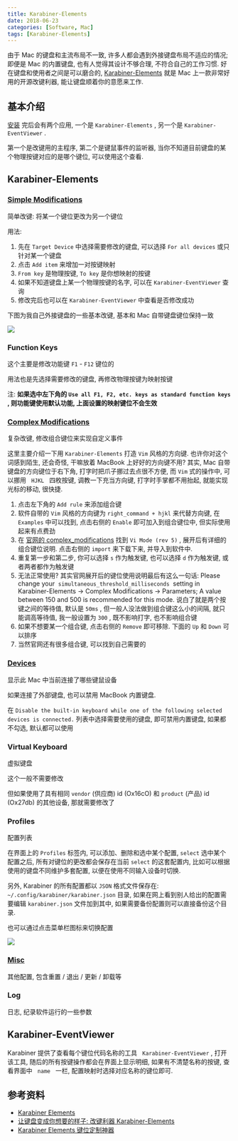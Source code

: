 ```yaml
---
title: Karabiner-Elements
date: 2018-06-23
categories: [Software, Mac]
tags: [Karabiner-Elements]
---
```


由于 Mac 的键盘和主流布局不一致, 许多人都会遇到外接键盘布局不适应的情况; 即便是 Mac 的内置键盘, 也有人觉得其设计不够合理, 不符合自己的工作习惯. 好在键盘和使用者之间是可以磨合的, [Karabiner-Elements](https://pqrs.org/osx/karabiner/) 就是 Mac 上一款非常好用的开源改键利器, 能让键盘顺着你的意愿来工作.

## 基本介绍

[安装](https://pqrs.org/osx/karabiner/document.html#usage) 完后会有两个应用, 一个是 `Karabiner-Elements` , 另一个是 `Karabiner-EventViewer` .

第一个是改键用的主程序, 第二个是键鼠事件的监听器, 当你不知道目前键盘的某个物理按键对应的是哪个键位, 可以使用这个查看.

## Karabiner-Elements

### [Simple Modifications](https://pqrs.org/osx/karabiner/document.html#configuration-simple-modifications)

简单改键: 将某一个键位更改为另一个键位

用法:

1. 先在 `Target Device` 中选择需要修改的键盘, 可以选择 `For all devices` 或只针对某一个键盘
2. 点击 `Add item` 来增加一对按键映射
3. `From key` 是物理按键, `To key` 是你想映射的按键
4. 如果不知道键盘上某一个物理按键的名字, 可以在 `Karabiner-EventViewer` 查询
5. 修改完后也可以在 `Karabiner-EventViewer` 中查看是否修改成功

下图为我自己外接键盘的一些基本改键, 基本和 Mac 自带键盘键位保持一致

![](/img/mac/026.png)

### Function Keys

这个主要是修改功能键 `F1` - `F12` 键位的

用法也是先选择需要修改的键盘, 再修改物理按键为映射按键

注: **如果选中左下角的 `Use all F1, F2, etc. keys as standard function keys` , 则功能键使用默认功能, 上面设置的映射键位不会生效**

### [Complex Modifications](https://pqrs.org/osx/karabiner/document.html#configuration-complex-modifications)

复杂改键, 修改组合键位来实现自定义事件

这里主要介绍一下用 `Karabiner-Elements` 打造 `Vim` 风格的方向键. 也许你对这个词感到陌生, 还会奇怪, 干嘛放着 MacBook 上好好的方向键不用? 其实, Mac 自带键盘的方向键位于右下角, 打字时把爪子挪过去点很不方便, 而 `Vim` 式的操作中, 可以挪用   `HJKL`   四枚按键, 调教一下充当方向键, 打字时手掌都不用抬起, 就能实现光标的移动, 很快捷.

1. 点击左下角的 `Add rule` 来添加组合键
2. 软件自带的 `Vim` 风格的方向键为 `right_command + hjkl` 来代替方向键, 在 `Examples` 中可以找到, 点击右侧的 `Enable` 即可加入到组合键位中, 但实际使用起来有点费劲
3. 在 [官网的 complex_modifications](https://pqrs.org/osx/karabiner/complex_modifications/#emulation-modes) 找到 `Vi Mode (rev 5)` , 展开后有详细的组合键位说明. 点击右侧的 `import` 来下载下来, 并导入到软件中.
4. 重复第一步和第二步, 你可以选择 `s` 作为触发键, 也可以选择 `d` 作为触发键, 或者两者都作为触发键
5. 无法正常使用? 其实官网展开后的键位使用说明最后有这么一句话: Please change your  `simultaneous_threshold_milliseconds`  setting in Karabiner-Elements → Complex Modifications → Parameters; A value between 150 and 500 is recommended for this mode. 说白了就是两个按键之间的等待值, 默认是 `50ms` , 但一般人没法做到组合键这么小的间隔, 就只能调高等待值, 我一般设置为 `300` , 既不影响打字, 也不影响组合键
6. 如果不想要某一个组合键, 点击右侧的 `Remove` 即可移除. 下面的 `Up` 和 `Down` 可以排序
7. 当然官网还有很多组合键, 可以找到自己需要的

### [Devices](https://pqrs.org/osx/karabiner/document.html#configuration-devices)

显示此 Mac 中当前连接了哪些键鼠设备

如果连接了外部键盘, 也可以禁用 MacBook 内置键盘.

在 `Disable the built-in keyboard while one of the following selected devices is connected.` 列表中选择需要使用的键盘, 即可禁用内置键盘, 如果都不勾选, 默认都可以使用

### Virtual Keyboard

虚拟键盘

这个一般不需要修改

但如果使用了具有相同 `vendor` (供应商) id (Ox16cO) 和 `product` (产品) id (Ox27db) 的其他设备, 那就需要修改了

### Profiles

配置列表

在界面上的 `Profiles` 标签内, 可以添加、删除和选中某个配置, `select` 选中某个配置之后, 所有对键位的更改都会保存在当前 `select` 的这套配置内, 比如可以根据使用的键盘不同维护多套配置, 以便在使用不同输入设备时切换.

另外, Karabiner 的所有配置都以 `JSON` 格式文件保存在: `~/.config/karabiner/karabiner.json` 目录, 如果在网上看到别人给出的配置需要编辑 `karabiner.json` 文件加到其中, 如果需要备份配置则可以直接备份这个目录.

也可以通过点击菜单栏图标来切换配置

![](/img/mac/027.png)

### [Misc](https://pqrs.org/osx/karabiner/document.html#quit)

其他配置, 包含重置 / 退出 / 更新 / 卸载等

### Log

日志, 纪录软件运行的一些参数

## Karabiner-EventViewer

Karabiner 提供了查看每个键位代码名称的工具   `Karabiner-EventViewer` , 打开该工具, 随后的所有按键操作都会在界面上显示明细, 如果有不清楚名称的按键, 查看界面中   `name`   一栏, 配置映射时选择对应名称的键位即可.

## 参考资料

- [Karabiner Elements](https://pqrs.org/osx/karabiner/document.html)
- [让键盘变成你想要的样子: 改键利器 Karabiner-Elements](https://sspai.com/post/42921s)
- [Karabiner Elements 键位定制神器](https://www.jianshu.com/p/47d5de7f12bc)
